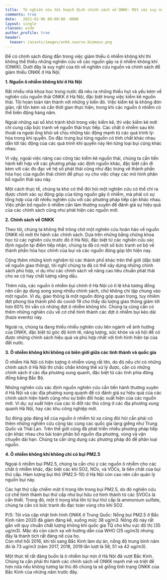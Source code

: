 ```yaml
---
title:  Từ nghiên cứu tới hoạch định chính sách về ONKK: Một vài suy nghĩ:
comments: true
date:   2021-02-06 00:00:00 -0000
layout: single
classes: wide
author_profile: true
header:
  teaser: /assets/images/onkk.source.biomass.png
---
```


Để có chính sách đúng đắn trong việc giảm thiểu ô nhiễm không khí thì không thể thiếu những nghiên cứu về các nguồn gây ra ô nhiễm không khí (ONKK).
Dưới đây là suy nghĩ của tôi về nghiên cứu nguồn và chính sách để giảm thiểu ONKK ở Hà Nội:

**1. Nguồn ô nhiễm không khí ở Hà Nội**

Rất nhiều nhà khoa học trong nước đã nêu ra những thiếu hụt và yếu kém về nghiên cứu nguồn thải ONKK ở Hà Nội, đặc biệt trong việc kiểm kê nguồn thải.
Tôi hoàn toàn tán thành với những ý kiến đó. Việc kiểm kê là không đơn giản, rất tốn kém và cần thời gian thực hiện, trong khi các nguồn ô nhiễm có thể biến động hàng năm. 

Ngoài những sai số khó tránh khỏi trong việc kiểm kê, thì việc kiểm kê mới chỉ cung cấp bức tranh về nguồn thải trực tiếp. 
Các chất ô nhiễm sau khi thoát ra ngoài ống khói sẽ chịu những tác động mạnh từ các quá trình lý-hóa trong khí quyển. 
Do đặc trưng bụi từng nguồn có tính chất khác nhau dẫn tới tác động của các quá trình khí quyển này lên từng loại bụi cũng khác nhau.  

Vì vậy, ngoài việc nâng cao công tác kiểm kê nguồn thải, chúng ta cần tiến hành kết hợp với các phương pháp xác định nguồn khác, đặc biệt 
cần đi kèm với các đo đạc về hệ số phát thải cũng như đặc trưng về thành phần hóa học của nguồn thải chính để phục vụ cho việc chạy các mô hình phân bổ nguồn thải sau này.

Một cách thực tế, chúng ta khó có thể đòi hỏi một nghiên cứu có thể chỉ ra được chính xác sự đóng góp của từng nguồn gây ô nhiễm, 
mà phải có sự tổng hợp của rất nhiều nghiên cứu với các phương pháp tiếp cận khác nhau. 
Việc phẩn bổ nguồn ô nhiễm cần làm thường xuyên để đánh giá sự hiệu quả của các chính sách cũng như phát hiện các nguồn mới.

**2. Chính sách về ONKK**

Theo tôi, chúng ta không thể trông chờ một nghiên cứu hoàn hảo về nguồn ONKK rồi mới thi hành các chính sách.
Dựa trên những bằng chứng khoa học từ các nghiên cứu trước đó ở Hà Nội, 
đặc biệt từ các nghiên cứu xác định nguồn tại điểm tiếp nhận, chúng ta đã
có một số bức tranh sơ bộ về thành phần hóa học chính của bụi và các nguồn đóng góp lớn hiện nay.

Cộng thêm những kinh nghiệm từ các thành phố khác trên thế giới (đặc biệt về nguồn giao thông), tôi nghĩ chúng ta đã có thể xây dựng những chính sách phù hợp,
ví dụ như các chính sách về nâng cao tiêu chuẩn phát thải cho xe cộ hay chất lượng xăng dầu.

Thêm nữa, các nguồn ô nhiễm bụi chính ở Hà Nội có tỉ lệ khá tương đồng nên cần áp dùng song song nhiều chính sách, chứ không chỉ tập chung vào một nguồn. 
Ví dụ, giao thông là một nguồn đóng góp quan trọng, tuy nhiêm đợt phong tỏa thành phố do covid-19 cho thấy dù lượng giao thông giảm tới hơn 60% thì vẫn có những đợt ô nhiễm không khí. Chúng ta cũng cần có thêm những nghiên cứu về cơ chế hình thành các đợt ô nhiễm bụi kéo dài (haze events) này. 

Ngoài ra, chúng ta đang thiếu nhiều nghiên cứu liên ngành về ảnh hưởng của ONKK, đặc biệt từ góc độ kinh tế, năng lượng, sức khỏe và xã hội để có được những chính sách hiệu quả và phù hợp nhất với tình hình hiện tại của đất nước.

**3. Ô nhiễm không khí không có biên giới giữa các tỉnh thành và quốc gia**

Ô nhiễm Hà Nội có hiện tượng ô nhiễm vùng rất lớn, do đó nếu chỉ có những chính sách ở Hà Nội thì chắc chắn không thể xử lý được, cần có những chính sách 
ở các địa phương xung quanh, đặc biệt từ các tỉnh phía đông đồng bằng Bắc Bộ.

Những nghiên cứu xác định nguồn nghiên cứu cần tiến hành thường xuyên ở Hà Nội và các địa phương xung quanh để có đánh giá sự hiệu quả của các chính sách hiện hành 
cũng như sự biến đổi hoặc xuất hiện của các nguồn mới. Ví dụ: sự xuất hiện của các lò đốt rác thủ công ở các địa phương xung quanh Hà Nội, hay các khu công nghiệp mới.

Sự đóng góp đáng kể của nguồn ô nhiễm từ xa cũng đòi hòi cần phải có thêm những nghiên cứu cộng tác cùng các quốc gia láng giềng như Trung Quốc và Thái Lan.
Trên thế giới cũng đã phát triển nhiều phương pháp tiếp cận khác nhau cho bài toán phân bổ nguồn địa phương, vùng và vận chuyển dài hạn.
Chúng ta cần ứng dụng các phương pháp đó để phân loại nguồn.

**4. Ô nhiễm không khí không chỉ có bụi PM2.5**

Ngoài ô nhiễm bụi PM2.5, chúng ta cần chú ý các nguồn ô nhiễm cho các chất ô nhiễm khác, đặc biệt các khí SO2, NOx, và VOCs, là tiền chất của bụi thứ cấp.
Hàm lượng bụi thô (PM2.5-10) ở Hà Nội còn cao nên cần quản lý nguồn bụi này.

Các hạt thứ cấp chiếm một tỉ trọng lớn trong bụi PM2.5, do đó nghiên cứu cơ chế hình thành bụi thứ cấp như bụi hữu cơ hình thành từ các SVOCs là cần thiết.
Trong đó, một tỉ trọng khá lớn từ bụi thứ cấp là ammonium sulfate, chúng ta cần có bức tranh đo đạc toàn vùng cho khí SO2.

P/S: Tôi vừa cập nhật tình hình ONKK ở Trung Quốc: Nồng bụi PM2.5 ở Bắc Kinh năm 2020 đã giảm đáng kể, xuống mức 38 ug/m3. 
Nồng độ này rất gần với quy chuẩn chất lượng không khí quốc gia TQ cho khu vực đô thị (35 ug/m3). 
Mặc dù còn cách xa với hướng dẫn của WHO (25 ug/m3) nhưng đây là thành tích rất đáng nể của họ.  
Còn nhớ hồi 2016, khi tôi sang Bắc Kinh làm dự án, nồng độ trung bình năm đó là 73 ug/m3 (năm 2017, 2018, 2019 lần lượt là 58, 51 và 42 ug/m3).

Một thực tế rất đáng buồn là ô nhiễm bụi mịn ở Hà Nội đã vượt Bắc Kinh. 
Chúng ta cần phải thi hành các chính sách về ONKK mạnh mẽ và triệt để hơn nữa nếu không
tương lai thủ đô chúng ta sẽ giống tình trạng ONKK của Bắc Kinh của những năm trước đây. 
